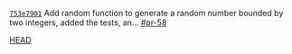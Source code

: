 [`753e7901`](https://github.com/PingDavidR/go-release-test/commit/753e7901) Add random function to generate a random number bounded by two integers, added the tests, an... [#pr-58](https://github.com/PingDavidR/go-release-test/pull/pr-58)

[HEAD](https://github.com/PingDavidR/go-release-test/commit/HEAD)
